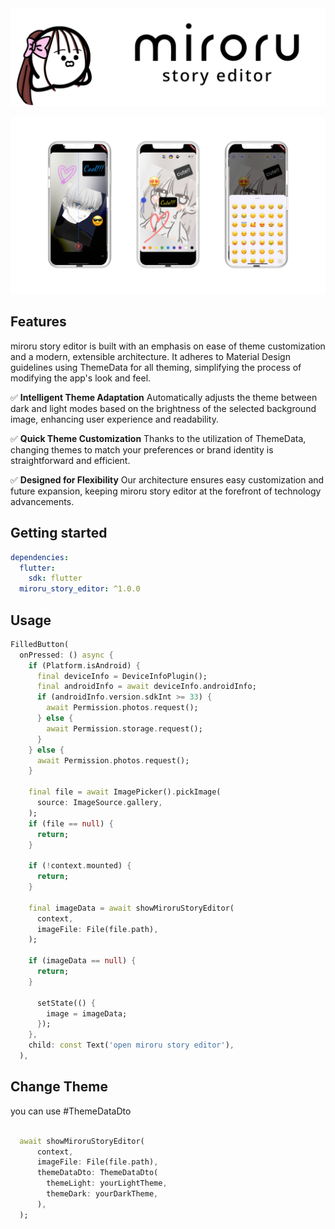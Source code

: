 <a href="https://miroru.com/" align="center">
  <picture>
    <source media="(prefers-color-scheme: dark)" src="./doc/images/miroru-logo-dark.png">
    <img alt="miroru" src="./doc/images/miroru-logo-light.png">
  </picture>
</a>

<p align="center"><img src="./doc/images/intro1.png" alt="Reflectly hero image"></p>

## Features

miroru story editor is built with an emphasis on ease of theme customization and a modern, extensible architecture. It adheres to Material Design guidelines using ThemeData for all theming, simplifying the process of modifying the app's look and feel.

✅ **Intelligent Theme Adaptation**
Automatically adjusts the theme between dark and light modes based on the brightness of the selected background image, enhancing user experience and readability.

✅ **Quick Theme Customization**
Thanks to the utilization of ThemeData, changing themes to match your preferences or brand identity is straightforward and efficient.

✅ **Designed for Flexibility**
Our architecture ensures easy customization and future expansion, keeping miroru story editor at the forefront of technology advancements.

## Getting started

```yaml
dependencies:
  flutter:
    sdk: flutter
  miroru_story_editor: ^1.0.0
```

## Usage

```dart
FilledButton(
  onPressed: () async {
    if (Platform.isAndroid) {
      final deviceInfo = DeviceInfoPlugin();
      final androidInfo = await deviceInfo.androidInfo;
      if (androidInfo.version.sdkInt >= 33) {
        await Permission.photos.request();
      } else {
        await Permission.storage.request();
      }
    } else {
      await Permission.photos.request();
    }

    final file = await ImagePicker().pickImage(
      source: ImageSource.gallery,
    );
    if (file == null) {
      return;
    }

    if (!context.mounted) {
      return;
    }

    final imageData = await showMiroruStoryEditor(
      context,
      imageFile: File(file.path),
    );

    if (imageData == null) {
      return;
    }

      setState(() {
        image = imageData;
      });
    },
    child: const Text('open miroru story editor'),
  ),
```

## Change Theme

you can use #ThemeDataDto

```dart

  await showMiroruStoryEditor(
      context,
      imageFile: File(file.path),
      themeDataDto: ThemeDataDto(
        themeLight: yourLightTheme,
        themeDark: yourDarkTheme,
      ),
  );
```
